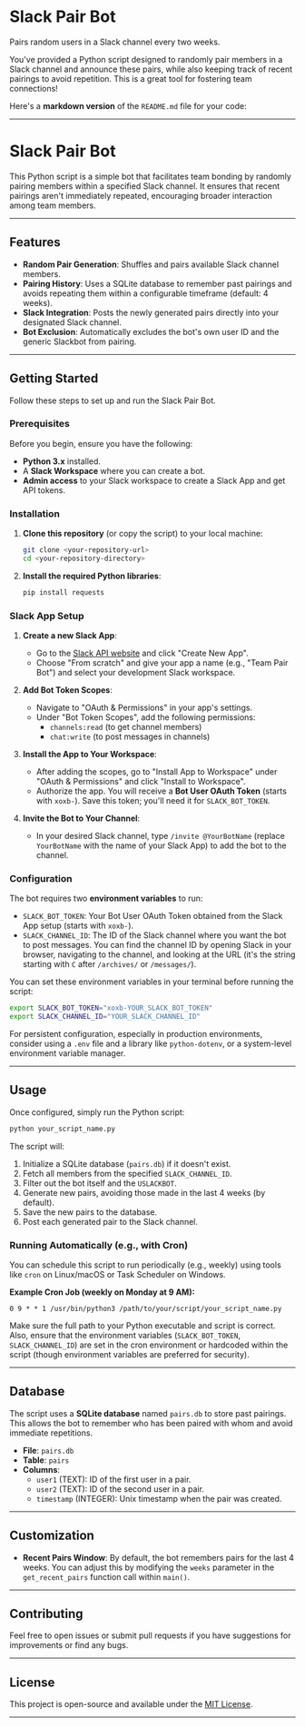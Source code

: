 # Slack Pair Bot

Pairs random users in a Slack channel every two weeks.

You've provided a Python script designed to randomly pair members in a Slack channel and announce these pairs, while also keeping track of recent pairings to avoid repetition. This is a great tool for fostering team connections\!

Here's a **markdown version** of the `README.md` file for your code:

-----

# Slack Pair Bot

This Python script is a simple bot that facilitates team bonding by randomly pairing members within a specified Slack channel. It ensures that recent pairings aren't immediately repeated, encouraging broader interaction among team members.

-----

## Features

  * **Random Pair Generation**: Shuffles and pairs available Slack channel members.
  * **Pairing History**: Uses a SQLite database to remember past pairings and avoids repeating them within a configurable timeframe (default: 4 weeks).
  * **Slack Integration**: Posts the newly generated pairs directly into your designated Slack channel.
  * **Bot Exclusion**: Automatically excludes the bot's own user ID and the generic Slackbot from pairing.

-----

## Getting Started

Follow these steps to set up and run the Slack Pair Bot.

### Prerequisites

Before you begin, ensure you have the following:

  * **Python 3.x** installed.
  * A **Slack Workspace** where you can create a bot.
  * **Admin access** to your Slack workspace to create a Slack App and get API tokens.

### Installation

1.  **Clone this repository** (or copy the script) to your local machine:

    ```bash
    git clone <your-repository-url>
    cd <your-repository-directory>
    ```

2.  **Install the required Python libraries**:

    ```bash
    pip install requests
    ```

### Slack App Setup

1.  **Create a new Slack App**:

      * Go to the [Slack API website](https://api.slack.com/apps) and click "Create New App".
      * Choose "From scratch" and give your app a name (e.g., "Team Pair Bot") and select your development Slack workspace.

2.  **Add Bot Token Scopes**:

      * Navigate to "OAuth & Permissions" in your app's settings.
      * Under "Bot Token Scopes", add the following permissions:
          * `channels:read` (to get channel members)
          * `chat:write` (to post messages in channels)

3.  **Install the App to Your Workspace**:

      * After adding the scopes, go to "Install App to Workspace" under "OAuth & Permissions" and click "Install to Workspace".
      * Authorize the app. You will receive a **Bot User OAuth Token** (starts with `xoxb-`). Save this token; you'll need it for `SLACK_BOT_TOKEN`.

4.  **Invite the Bot to Your Channel**:

      * In your desired Slack channel, type `/invite @YourBotName` (replace `YourBotName` with the name of your Slack App) to add the bot to the channel.

### Configuration

The bot requires two **environment variables** to run:

  * `SLACK_BOT_TOKEN`: Your Bot User OAuth Token obtained from the Slack App setup (starts with `xoxb-`).
  * `SLACK_CHANNEL_ID`: The ID of the Slack channel where you want the bot to post messages. You can find the channel ID by opening Slack in your browser, navigating to the channel, and looking at the URL (it's the string starting with `C` after `/archives/` or `/messages/`).

You can set these environment variables in your terminal before running the script:

```bash
export SLACK_BOT_TOKEN="xoxb-YOUR_SLACK_BOT_TOKEN"
export SLACK_CHANNEL_ID="YOUR_SLACK_CHANNEL_ID"
```

For persistent configuration, especially in production environments, consider using a `.env` file and a library like `python-dotenv`, or a system-level environment variable manager.

-----

## Usage

Once configured, simply run the Python script:

```bash
python your_script_name.py
```

The script will:

1.  Initialize a SQLite database (`pairs.db`) if it doesn't exist.
2.  Fetch all members from the specified `SLACK_CHANNEL_ID`.
3.  Filter out the bot itself and the `USLACKBOT`.
4.  Generate new pairs, avoiding those made in the last 4 weeks (by default).
5.  Save the new pairs to the database.
6.  Post each generated pair to the Slack channel.

### Running Automatically (e.g., with Cron)

You can schedule this script to run periodically (e.g., weekly) using tools like `cron` on Linux/macOS or Task Scheduler on Windows.

**Example Cron Job (weekly on Monday at 9 AM):**

```cron
0 9 * * 1 /usr/bin/python3 /path/to/your/script/your_script_name.py
```

Make sure the full path to your Python executable and script is correct. Also, ensure that the environment variables (`SLACK_BOT_TOKEN`, `SLACK_CHANNEL_ID`) are set in the cron environment or hardcoded within the script (though environment variables are preferred for security).

-----

## Database

The script uses a **SQLite database** named `pairs.db` to store past pairings. This allows the bot to remember who has been paired with whom and avoid immediate repetitions.

  * **File**: `pairs.db`
  * **Table**: `pairs`
  * **Columns**:
      * `user1` (TEXT): ID of the first user in a pair.
      * `user2` (TEXT): ID of the second user in a pair.
      * `timestamp` (INTEGER): Unix timestamp when the pair was created.

-----

## Customization

  * **Recent Pairs Window**: By default, the bot remembers pairs for the last 4 weeks. You can adjust this by modifying the `weeks` parameter in the `get_recent_pairs` function call within `main()`.

-----

## Contributing

Feel free to open issues or submit pull requests if you have suggestions for improvements or find any bugs.

-----

## License

This project is open-source and available under the [MIT License](https://www.google.com/search?q=LICENSE).

-----

